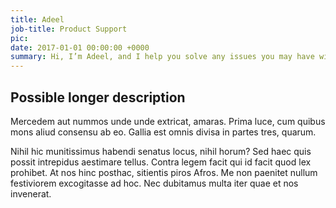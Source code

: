 ```yaml
---
title: Adeel
job-title: Product Support
pic:
date: 2017-01-01 00:00:00 +0000
summary: Hi, I’m Adeel, and I help you solve any issues you may have with your solutions.
---
```


## Possible longer description

Mercedem aut nummos unde unde extricat, amaras. Prima luce, cum quibus mons aliud  consensu ab eo. Gallia est omnis divisa in partes tres, quarum.

Nihil hic munitissimus habendi senatus locus, nihil horum? Sed haec quis possit intrepidus aestimare tellus. Contra legem facit qui id facit quod lex prohibet. At nos hinc posthac, sitientis piros Afros. Me non paenitet nullum festiviorem excogitasse ad hoc. Nec dubitamus multa iter quae et nos invenerat.
